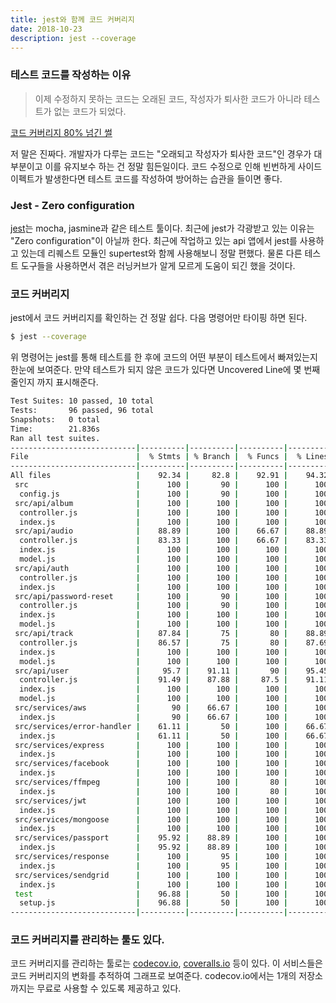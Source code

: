 ```yaml
---
title: jest와 함께 코드 커버리지
date: 2018-10-23
description: jest --coverage
---
```


### 테스트 코드를 작성하는 이유

> 이제 수정하지 못하는 코드는 오래된 코드, 작성자가 퇴사한 코드가 아니라 테스트가 없는 코드가 되었다.

[코드 커버리지 80% 넘긴 썰](https://brunch.co.kr/@leehosung/43)

저 말은 진짜다. 개발자가 다루는 코드는 "오래되고 작성자가 퇴사한 코드"인 경우가 대부분이고 이를 유지보수 하는 건 정말 힘든일이다. 코드 수정으로 인해 빈번하게 사이드 이펙트가 발생한다면 테스트 코드를 작성하여 방어하는 습관을 들이면 좋다.

### Jest - Zero configuration

[jest](https://jestjs.io/)는 mocha, jasmine과 같은 테스트 툴이다. 최근에 jest가 각광받고 있는 이유는 "Zero configuration"이 아닐까 한다. 최근에 작업하고 있는 api 앱에서 jest를 사용하고 있는데 리퀘스트 모듈인 supertest와 함께 사용해보니 정말 편했다. 물론 다른 테스트 도구들을 사용하면서 겪은 러닝커브가 알게 모르게 도움이 되긴 했을 것이다. 

### 코드 커버리지

jest에서 코드 커버리지를 확인하는 건 정말 쉽다. 다음 명령어만 타이핑 하면 된다.

```bash
$ jest --coverage
```

위 명령어는 jest를 통해 테스트를 한 후에 코드의 어떤 부분이 테스트에서 빠져있는지 한눈에 보여준다. 만약 테스트가 되지 않은 코드가 있다면 Uncovered Line에 몇 번째 줄인지 까지 표시해준다. 

```bash
Test Suites: 10 passed, 10 total
Tests:       96 passed, 96 total
Snapshots:   0 total
Time:        21.836s
Ran all test suites.
----------------------------|----------|----------|----------|----------|-------------------|
File                        |  % Stmts | % Branch |  % Funcs |  % Lines | Uncovered Line #s |
----------------------------|----------|----------|----------|----------|-------------------|
All files                   |    92.34 |     82.8 |    92.91 |    94.32 |                   |
 src                        |      100 |       90 |      100 |      100 |                   |
  config.js                 |      100 |       90 |      100 |      100 |                23 |
 src/api/album              |      100 |      100 |      100 |      100 |                   |
  controller.js             |      100 |      100 |      100 |      100 |                   |
  index.js                  |      100 |      100 |      100 |      100 |                   |
 src/api/audio              |    88.89 |      100 |    66.67 |    88.89 |                   |
  controller.js             |    83.33 |      100 |    66.67 |    83.33 |                13 |
  index.js                  |      100 |      100 |      100 |      100 |                   |
  model.js                  |      100 |      100 |      100 |      100 |                   |
 src/api/auth               |      100 |      100 |      100 |      100 |                   |
  controller.js             |      100 |      100 |      100 |      100 |                   |
  index.js                  |      100 |      100 |      100 |      100 |                   |
 src/api/password-reset     |      100 |       90 |      100 |      100 |                   |
  controller.js             |      100 |       90 |      100 |      100 |                24 |
  index.js                  |      100 |      100 |      100 |      100 |                   |
  model.js                  |      100 |      100 |      100 |      100 |                   |
 src/api/track              |    87.84 |       75 |       80 |    88.89 |                   |
  controller.js             |    86.57 |       75 |       80 |    87.69 |... 23,124,150,152 |
  index.js                  |      100 |      100 |      100 |      100 |                   |
  model.js                  |      100 |      100 |      100 |      100 |                   |
 src/api/user               |     95.7 |    91.11 |       90 |    95.45 |                   |
  controller.js             |    91.49 |    87.88 |     87.5 |    91.11 |       17,19,20,21 |
  index.js                  |      100 |      100 |      100 |      100 |                   |
  model.js                  |      100 |      100 |      100 |      100 |                   |
 src/services/aws           |       90 |    66.67 |      100 |      100 |                   |
  index.js                  |       90 |    66.67 |      100 |      100 |                18 |
 src/services/error-handler |    61.11 |       50 |      100 |    66.67 |                   |
  index.js                  |    61.11 |       50 |      100 |    66.67 |... 36,37,45,46,53 |
 src/services/express       |      100 |      100 |      100 |      100 |                   |
  index.js                  |      100 |      100 |      100 |      100 |                   |
 src/services/facebook      |      100 |      100 |      100 |      100 |                   |
  index.js                  |      100 |      100 |      100 |      100 |                   |
 src/services/ffmpeg        |      100 |      100 |       80 |      100 |                   |
  index.js                  |      100 |      100 |       80 |      100 |                   |
 src/services/jwt           |      100 |      100 |      100 |      100 |                   |
  index.js                  |      100 |      100 |      100 |      100 |                   |
 src/services/mongoose      |      100 |      100 |      100 |      100 |                   |
  index.js                  |      100 |      100 |      100 |      100 |                   |
 src/services/passport      |    95.92 |    88.89 |      100 |      100 |                   |
  index.js                  |    95.92 |    88.89 |      100 |      100 |          18,29,35 |
 src/services/response      |      100 |       95 |      100 |      100 |                   |
  index.js                  |      100 |       95 |      100 |      100 |                12 |
 src/services/sendgrid      |      100 |      100 |      100 |      100 |                   |
  index.js                  |      100 |      100 |      100 |      100 |                   |
 test                       |    96.88 |       50 |      100 |      100 |                   |
  setup.js                  |    96.88 |       50 |      100 |      100 |                30 |
----------------------------|----------|----------|----------|----------|-------------------|
```

### 코드 커버리지를 관리하는 툴도 있다.

코드 커버리지를 관리하는 툴로는 [codecov.io](https://codecov.io/), [coveralls.io](https://coveralls.io/) 등이 있다. 이 서비스들은 코드 커버리지의 변화를 추적하여 그래프로 보여준다. codecov.io에서는 1개의 저장소까지는 무료로 사용할 수 있도록 제공하고 있다.

